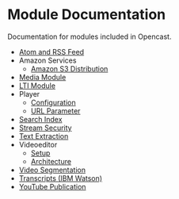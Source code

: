 # Module Documentation

Documentation for modules included in Opencast.

- [Atom and RSS Feed](atomrss.md)
- Amazon Services
    - [Amazon S3 Distribution](awss3distribution.md)
- [Media Module](mediamodule.configuration.md)
- [LTI Module](ltimodule.md)
- Player
    - [Configuration](player.configuration.md)
    - [URL Parameter](player.url.parameter.md)
- [Search Index](searchindex.md)
- [Stream Security](stream-security.md)
- [Text Extraction](textextraction.md)
- Videoeditor
    - [Setup](videoeditor.setup.md)
    - [Architecture](videoeditor.architecture.md)
- [Video Segmentation](videosegmentation.md)
- [Transcripts (IBM Watson)](watsontranscripts.md)
- [YouTube Publication](youtubepublication.md)
